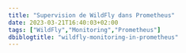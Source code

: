 ```yaml
---
title: "Supervision de WildFly dans Prometheus"
date: 2023-03-21T16:40:03+02:00
tags: ["WildFly","Monitoring","Prometheus"]
dbiblogtitle: "wildfly-monitoring-in-prometheus"
---
```

